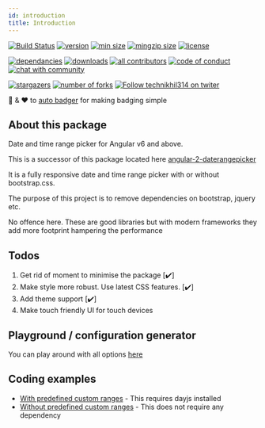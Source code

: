 ```yaml
---
id: introduction
title: Introduction
---
```


[![Build Status](https://img.shields.io/github/workflow/status/technikhil314/angular-components/build?style=flat-square&color=%23007a1f)](https://github.com/technikhil314/angular-components/actions)
[![version](https://img.shields.io/npm/v/angular-datetimerangepicker.svg?style=flat-square)](https://npmjs.org/angular-datetimerangepicker)
[![min size](https://img.shields.io/bundlephobia/min/angular-datetimerangepicker)](https://bundlephobia.com/result?p=angular-datetimerangepicker)
[![mingzip size](https://img.shields.io/bundlephobia/minzip/angular-datetimerangepicker)](https://bundlephobia.com/result?p=angular-datetimerangepicker)
[![license](https://img.shields.io/npm/l/angular-datetimerangepicker?color=%23007a1f)](https://github.com/technikhil314/angular-components/blob/master/LICENSE)

[![dependancies](https://img.shields.io/librariesio/release/npm/angular-datetimerangepicker?color=%23007a1f)](https://libraries.io/npm/angular-datetimerangepicker)
[![downloads](https://img.shields.io/npm/dm/angular-datetimerangepicker)](https://npmcharts.com/compare/angular-datetimerangepicker)
[![all contributors](https://img.shields.io/github/all-contributors/technikhil314/angular-components)](https://github.com/technikhil314/angular-components/graphs/contributors)
[![code of conduct](https://img.shields.io/badge/code%20of-conduct-ff69b4.svg?style=flat-square)](https://github.com/technikhil314/angular-components/blob/master/CODE_OF_CONDUCT.md)
[![chat with community](https://img.shields.io/gitter/room/technikhil314/angular-components?color=%23007a1f)](https://gitter.im/angular-components)

[![stargazers](https://img.shields.io/github/stars/technikhil314/angular-components?style=social)](https://github.com/technikhil314/angular-components/stargazers)
[![number of forks](https://img.shields.io/github/forks/technikhil314/angular-components?style=social)](https://github.com/technikhil314/angular-components/fork)
[![Follow technikhil314 on twiter](https://img.shields.io/twitter/follow/technikhil314?label=Follow)](https://www.twitter.com/technikhil314)

:clap: & :heart: to [auto badger](https://github.com/technikhil314/auto-badger) for making badging simple

## About this package

Date and time range picker for Angular v6 and above.

This is a successor of this package located here [angular-2-daterangepicker](https://www.npmjs.com/package/angular-2-daterangepicker)

It is a fully responsive date and time range picker with or without bootstrap.css.

The purpose of this project is to remove dependencies on bootstrap, jquery etc.

No offence here. These are good libraries but with modern frameworks they add more footprint hampering the performance

## Todos

1. Get rid of moment to minimise the package [:heavy_check_mark:]
1. Make style more robust. Use latest CSS features. [:heavy_check_mark:]
1. Add theme support [:heavy_check_mark:]
1. Make touch friendly UI for touch devices

## Playground / configuration generator

You can play around with all options [here](https://angular-datetimerangepicker.surge.sh)

## Coding examples

- [With predefined custom ranges](https://stackblitz.com/edit/angular-datetimerangepicker-demo) - This requires dayjs installed
- [Without predefined custom ranges](https://stackblitz.com/edit/angular-datetimerangepicker-demo-1) - This does not require any dependency
